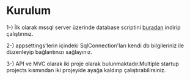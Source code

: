 # Kurulum
1-) İlk olarak mssql server üzerinde database scriptini [buradan](https://file.io/ZrES9mS50Egb) indirip çalıştırınız.

2-) appsettings'lerin içindeki SqlConnection'ları kendi db bilgileriniz ile düzenleyip bağlantınızı sağlayınız.

3-) API ve MVC olarak iki proje olarak bulunmaktadır.Multiple startup projects kısmından iki projeyide ayağa kaldırıp çalıştırabilirsiniz.
